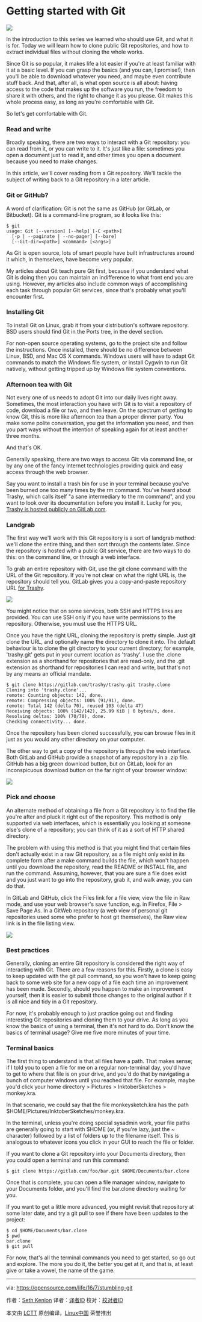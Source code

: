 Getting started with Git
======================


![](https://opensource.com/sites/default/files/styles/image-full-size/public/images/life/get_started_lead.jpeg?itok=r22AKc6P)

In the introduction to this series we learned who should use Git, and what it is for. Today we will learn how to clone public Git repositories, and how to extract individual files without cloning the whole works.

Since Git is so popular, it makes life a lot easier if you're at least familiar with it at a basic level. If you can grasp the basics (and you can, I promise!), then you'll be able to download whatever you need, and maybe even contribute stuff back. And that, after all, is what open source is all about: having access to the code that makes up the software you run, the freedom to share it with others, and the right to change it as you please. Git makes this whole process easy, as long as you're comfortable with Git.

So let's get comfortable with Git.

### Read and write

Broadly speaking, there are two ways to interact with a Git repository: you can read from it, or you can write to it. It's just like a file: sometimes you open a document just to read it, and other times you open a document because you need to make changes.

In this article, we'll cover reading from a Git repository. We'll tackle the subject of writing back to a Git repository in a later article.

### Git or GitHub?

A word of clarification: Git is not the same as GitHub (or GitLab, or Bitbucket). Git is a command-line program, so it looks like this:

```
$ git
usage: Git [--version] [--help] [-C <path>] 
  [-p | --paginate | --no-pager] [--bare]
  [--Git-dir=<path>] <command> [<args>]
```

As Git is open source, lots of smart people have built infrastructures around it which, in themselves, have become very popular.

My articles about Git teach pure Git first, because if you understand what Git is doing then you can maintain an indifference to what front end you are using. However, my articles also include common ways of accomplishing each task through popular Git services, since that's probably what you'll encounter first.

### Installing Git

To install Git on Linux, grab it from your distribution's software repository. BSD users should find Git in the Ports tree, in the devel section.

For non-open source operating systems, go to the project site and follow the instructions. Once installed, there should be no difference between Linux, BSD, and Mac OS X commands. Windows users will have to adapt Git commands to match the Windows file system, or install Cygwin to run Git natively, without getting tripped up by Windows file system conventions.

### Afternoon tea with Git

Not every one of us needs to adopt Git into our daily lives right away. Sometimes, the most interaction you have with Git is to visit a repository of code, download a file or two, and then leave. On the spectrum of getting to know Git, this is more like afternoon tea than a proper dinner party. You make some polite conversation, you get the information you need, and then you part ways without the intention of speaking again for at least another three months.

And that's OK.

Generally speaking, there are two ways to access Git: via command line, or by any one of the fancy Internet technologies providing quick and easy access through the web browser.

Say you want to install a trash bin for use in your terminal because you've been burned one too many times by the rm command. You've heard about Trashy, which calls itself "a sane intermediary to the rm command", and you want to look over its documentation before you install it. Lucky for you, [Trashy is hosted publicly on GitLab.com][1].

### Landgrab

The first way we'll work with this Git repository is a sort of landgrab method: we'll clone the entire thing, and then sort through the contents later. Since the repository is hosted with a public Git service, there are two ways to do this: on the command line, or through a web interface.

To grab an entire repository with Git, use the git clone command with the URL of the Git repository. If you're not clear on what the right URL is, the repository should tell you. GitLab gives you a copy-and-paste repository URL [for Trashy][2].

![](https://opensource.com/sites/default/files/1_gitlab-url.jpg)

You might notice that on some services, both SSH and HTTPS links are provided. You can use SSH only if you have write permissions to the repository. Otherwise, you must use the HTTPS URL.

Once you have the right URL, cloning the repository is pretty simple. Just git clone the URL, and optionally name the directory to clone it into. The default behaviour is to clone the git directory to your current directory; for example, 'trashy.git' gets put in your current location as 'trashy'. I use the .clone extension as a shorthand for repositories that are read-only, and the .git extension as shorthand for repositories I can read and write, but that's not by any means an official mandate.

```
$ git clone https://gitlab.com/trashy/trashy.git trashy.clone
Cloning into 'trashy.clone'...
remote: Counting objects: 142, done.
remote: Compressing objects: 100% (91/91), done.
remote: Total 142 (delta 70), reused 103 (delta 47)
Receiving objects: 100% (142/142), 25.99 KiB | 0 bytes/s, done.
Resolving deltas: 100% (70/70), done.
Checking connectivity... done.
```

Once the repository has been cloned successfully, you can browse files in it just as you would any other directory on your computer.

The other way to get a copy of the repository is through the web interface. Both GitLab and GitHub provide a snapshot of any repository in a .zip file. GitHub has a big green download button, but on GitLab, look for an inconspicuous download button on the far right of your browser window:

![](https://opensource.com/sites/default/files/1_gitlab-zip.jpg)

### Pick and choose

An alternate method of obtaining a file from a Git repository is to find the file you're after and pluck it right out of the repository. This method is only supported via web interfaces, which is essentially you looking at someone else's clone of a repository; you can think of it as a sort of HTTP shared directory.

The problem with using this method is that you might find that certain files don't actually exist in a raw Git repository, as a file might only exist in its complete form after a make command builds the file, which won't happen until you download the repository, read the README or INSTALL file, and run the command. Assuming, however, that you are sure a file does exist and you just want to go into the repository, grab it, and walk away, you can do that.

In GitLab and GitHub, click the Files link for a file view, view the file in Raw mode, and use your web browser's save function, e.g. in Firefox, File > Save Page As. In a GitWeb repository (a web view of personal git repositories used some who prefer to host git themselves), the Raw view link is in the file listing view.

![](https://opensource.com/sites/default/files/1_webgit-file.jpg)

### Best practices

Generally, cloning an entire Git repository is considered the right way of interacting with Git. There are a few reasons for this. Firstly, a clone is easy to keep updated with the git pull command, so you won't have to keep going back to some web site for a new copy of a file each time an improvement has been made. Secondly, should you happen to make an improvement yourself, then it is easier to submit those changes to the original author if it is all nice and tidy in a Git repository.

For now, it's probably enough to just practice going out and finding interesting Git repositories and cloning them to your drive. As long as you know the basics of using a terminal, then it's not hard to do. Don't know the basics of terminal usage? Give me five more minutes of your time.

### Terminal basics

The first thing to understand is that all files have a path. That makes sense; if I told you to open a file for me on a regular non-terminal day, you'd have to get to where that file is on your drive, and you'd do that by navigating a bunch of computer windows until you reached that file. For example, maybe you'd click your home directory > Pictures > InktoberSketches > monkey.kra.

In that scenario, we could say that the file monkeysketch.kra has the path $HOME/Pictures/InktoberSketches/monkey.kra.

In the terminal, unless you're doing special sysadmin work, your file paths are generally going to start with $HOME (or, if you're lazy, just the ~ character) followed by a list of folders up to the filename itself. This is analogous to whatever icons you click in your GUI to reach the file or folder.

If you want to clone a Git repository into your Documents directory, then you could open a terminal and run this command:

```
$ git clone https://gitlab.com/foo/bar.git $HOME/Documents/bar.clone
```

Once that is complete, you can open a file manager window, navigate to your Documents folder, and you'll find the bar.clone directory waiting for you.

If you want to get a little more advanced, you might revisit that repository at some later date, and try a git pull to see if there have been updates to the project:

```
$ cd $HOME/Documents/bar.clone
$ pwd
bar.clone
$ git pull
```

For now, that's all the terminal commands you need to get started, so go out and explore. The more you do it, the better you get at it, and that is, at least give or take a vowel, the name of the game.

--------------------------------------------------------------------------------

via: https://opensource.com/life/16/7/stumbling-git

作者：[Seth Kenlon][a]
译者：[译者ID](https://github.com/译者ID)
校对：[校对者ID](https://github.com/校对者ID)

本文由 [LCTT](https://github.com/LCTT/TranslateProject) 原创编译，[Linux中国](https://linux.cn/) 荣誉推出

[a]: https://opensource.com/users/seth
[1]: https://gitlab.com/trashy/trashy
[2]: https://gitlab.com/trashy/trashy.git
